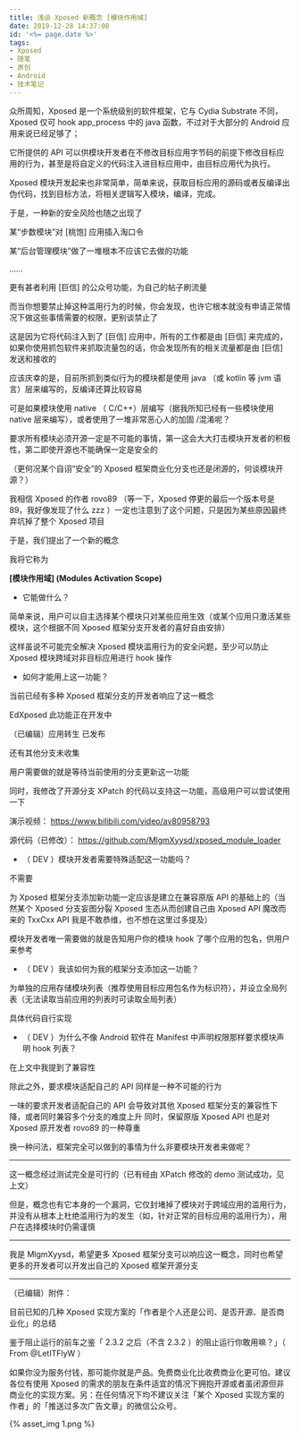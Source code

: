 ```yaml
---
title: 浅谈 Xposed 新概念 [模块作用域]
date: 2019-12-28 14:37:08
id: '<%= page.date %>'
tags: 
- Xposed
- 随笔
- 原创
- Android
- 技术笔记
---
```

众所周知，Xposed 是一个系统级别的软件框架，它与 Cydia Substrate 不同，Xposed 仅可 hook app_process 中的 java 函数，不过对于大部分的 Android 应用来说已经足够了；

它所提供的 API 可以供模块开发者在不修改目标应用字节码的前提下修改目标应用的行为，甚至是将自定义的代码注入进目标应用中，由目标应用代为执行。
<!--more-->
Xposed 模块开发起来也非常简单，简单来说，获取目标应用的源码或者反编译出伪代码，找到目标方法，将相关逻辑写入模块，编译，完成。


于是，一种新的安全风险也随之出现了


某“步数模块”对 [桃饱] 应用插入淘口令

某“后台管理模块”做了一堆根本不应该它去做的功能

......


更有甚者利用 [巨信] 的公众号功能，为自己的帖子刷流量


而当你想要禁止掉这种滥用行为的时候，你会发现，也许它根本就没有申请正常情况下做这些事情需要的权限，更别谈禁止了

这是因为它将代码注入到了 [巨信] 应用中，所有的工作都是由 [巨信] 来完成的，如果你使用抓包软件来抓取流量包的话，你会发现所有的相关流量都是由 [巨信] 发送和接收的


应该庆幸的是，目前所抓到类似行为的模块都是使用 java （或 kotlin 等 jvm 语言）层来编写的，反编译还算比较容易


可是如果模块使用 native （ C/C++）层编写（据我所知已经有一些模块使用 native 层来编写），或者使用了一堆非常恶心人的加固 /混淆呢？


要求所有模块必须开源一定是不可能的事情，第一这会大大打击模块开发者的积极性，第二即使开源也不能确保一定是安全的

（更何况某个自诩“安全”的 Xposed 框架商业化分支也还是闭源的，何谈模块开源？）



我相信 Xposed 的作者 rovo89 （等一下，Xposed 停更的最后一个版本号是 89，我好像发现了什么 zzz ）一定也注意到了这个问题，只是因为某些原因最终弃坑掉了整个 Xposed 项目


于是，我们提出了一个新的概念


我将它称为


**[模块作用域] (Modules Activation Scope)**



- 它能做什么？


简单来说，用户可以自主选择某个模块只对某些应用生效（或某个应用只激活某些模块，这个根据不同 Xposed 框架分支开发者的喜好自由安排）


这样虽说不可能完全解决 Xposed 模块滥用行为的安全问题，至少可以防止 Xposed 模块跨域对非目标应用进行 hook 操作



- 如何才能用上这一功能？


当前已经有多种 Xposed 框架分支的开发者响应了这一概念

EdXposed 此功能正在开发中

（已编辑）应用转生 已发布

还有其他分支未收集


用户需要做的就是等待当前使用的分支更新这一功能


同时，我修改了开源分支 XPatch 的代码以支持这一功能，高级用户可以尝试使用一下


演示视频： https://www.bilibili.com/video/av80958793

源代码（已修改）： https://github.com/MlgmXyysd/xposed_module_loader



- （ DEV ）模块开发者需要特殊适配这一功能吗？


不需要


为 Xposed 框架分支添加新功能一定应该是建立在兼容原版 API 的基础上的（当然某个 Xposed 分支妄图分裂 Xposed 生态从而创建自己由 Xposed API 魔改而来的 TxxCxx API 我是不敢恭维，也不想在这里过多提及）


模块开发者唯一需要做的就是告知用户你的模块 hook 了哪个应用的包名，供用户来参考



- （ DEV ）我该如何为我的框架分支添加这一功能？


为单独的应用存储模块列表（推荐使用目标应用包名作为标识符），并设立全局列表（无法读取当前应用的列表时可读取全局列表）


具体代码自行实现



- （ DEV ）为什么不像 Android 软件在 Manifest 中声明权限那样要求模块声明 hook 列表？


在上文中我提到了兼容性

除此之外，要求模块适配自己的 API 同样是一种不可能的行为

一味的要求开发者适配自己的 API 会导致对其他 Xposed 框架分支的兼容性下降，或者同时兼容多个分支的难度上升
同时，保留原版 Xposed API 也是对 Xposed 原开发者 rovo89 的一种尊重


换一种问法，框架完全可以做到的事情为什么非要模块开发者来做呢？


----------

这一概念经过测试完全是可行的（已有经由 XPatch 修改的 demo 测试成功，见上文）

但是，概念也有它本身的一个漏洞，它仅封堵掉了模块对于跨域应用的滥用行为，并没有从根本上杜绝滥用行为的发生（如，针对正常的目标应用的滥用行为），用户在选择模块时仍需谨慎


----------

我是 MlgmXyysd，希望更多 Xposed 框架分支可以响应这一概念，同时也希望更多的开发者可以开发出自己的 Xposed 框架开源分支



----------

（已编辑）附件：


目前已知的几种 Xposed 实现方案的「作者是个人还是公司、是否开源、是否商业化」的总结

鉴于阻止运行的前车之鉴「 2.3.2 之后（不含 2.3.2 ）的阻止运行你敢用嘛？」（ From @LetITFlyW ） 

如果你没为服务付钱，那可能你就是产品。免费商业化比收费商业化更可怕。建议各位有使用 Xposed 的需求的朋友在条件适宜的情况下拥抱开源或者虽闭源但非商业化的实现方案。另：在任何情况下均不建议关注「某个 Xposed 实现方案的作者」的「推送过多次广告文章」的微信公众号。

{% asset_img 1.png %}